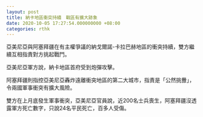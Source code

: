```yaml
---
layout: post
title: 納卡地區衝突持續　戰區有擴大跡象
date: 2020-10-05 17:27:54.000000000 +08:00
categories: rthk
---
```


亞美尼亞與阿塞拜疆在有主權爭議的納戈爾諾-卡拉巴赫地區的衝突持續，雙方繼續互相指責對方挑起戰鬥。

亞美尼亞軍方說，納卡地區首府受到炮彈攻擊。

阿塞拜疆則指控亞美尼亞轟炸遠離衝突地區的第二大城市，指責是「公然挑釁」，令兩國軍事衝突有擴大風險。

雙方在上月底發生軍事衝突，亞美尼亞官員說，近200名士兵喪生，阿塞拜疆沒透露軍方死亡數字，只說24名平民死亡，百多人受傷。
